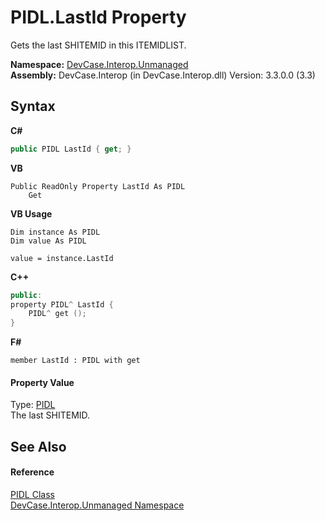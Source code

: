 # PIDL.LastId Property 
 

Gets the last SHITEMID in this ITEMIDLIST.

**Namespace:**&nbsp;<a href="N_DevCase_Interop_Unmanaged">DevCase.Interop.Unmanaged</a><br />**Assembly:**&nbsp;DevCase.Interop (in DevCase.Interop.dll) Version: 3.3.0.0 (3.3)

## Syntax

**C#**<br />
``` C#
public PIDL LastId { get; }
```

**VB**<br />
``` VB
Public ReadOnly Property LastId As PIDL
	Get
```

**VB Usage**<br />
``` VB Usage
Dim instance As PIDL
Dim value As PIDL

value = instance.LastId

```

**C++**<br />
``` C++
public:
property PIDL^ LastId {
	PIDL^ get ();
}
```

**F#**<br />
``` F#
member LastId : PIDL with get

```


#### Property Value
Type: <a href="T_DevCase_Interop_Unmanaged_PIDL">PIDL</a><br />The last SHITEMID.

## See Also


#### Reference
<a href="T_DevCase_Interop_Unmanaged_PIDL">PIDL Class</a><br /><a href="N_DevCase_Interop_Unmanaged">DevCase.Interop.Unmanaged Namespace</a><br />